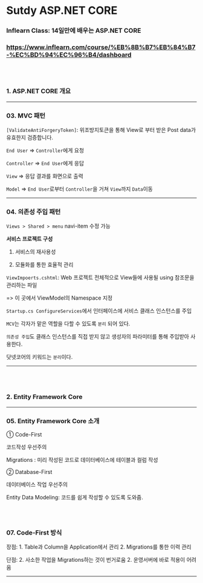 # Sutdy ASP.NET CORE
### Inflearn Class: 14일만에 배우는 ASP.NET CORE
### https://www.inflearn.com/course/%EB%8B%B7%EB%84%B7-%EC%BD%94%EC%96%B4/dashboard

<br/><br/>
### 1. ASP.NET CORE 개요
---
### 03. MVC 패턴


`[ValidateAntiForgeryToken]`: 위조방지토큰을 통해 View로 부터 받은 Post data가 유효한지 검증합니다.

`End User` => `Controller`에게 요청

`Controller` => `End User`에게 응답

`View` => 응답 결과를 화면으로 출력

`Model` => `End User`로부터 `Controller`을 거쳐 `View`까지 `Data`이동

---

### 04. 의존성 주입 패턴

`Views > Shared > menu` navi-item 수정 가능

**서비스 프로젝트 구성**

1. 서비스의 재사용성

2. 모듈화를 통한 효율적 관리


`ViewImpoerts.cshtml`: Web 프로젝트 전체적으로 View들에 사용될 using 참조문을 관리하는 파일

=> 이 곳에서 ViewModel의 Namespace 지정


`Startup.cs ConfigureServices`에서 인터페이스에 서비스 클래스 인스턴스를 주입


`MCV`는 각자가 맡은 역할을 다할 수 있도록 `분리` 되어 있다.

`의존성 주입`도 클래스 인스턴스를 직접 받지 않고 생성자의 파라미터를 통해 주입받아 사용한다.

닷넷코어의 키워드는 `분리`이다.

---
<br/><br/>

### 2. Entity Framework Core
---
### 05. Entity Framework Core 소개

① Code-First

코드작성 우선주의

Migrations : 미리 작성된 코드로 데이터베이스에 테이블과 컬럼 작성

② Database-First

데이터베이스 작업 우선주의

Entity Data Modeling: 코드를 쉽게 작성할 수 있도록 도와줌.

<br/><br/>

### 07. Code-First 방식

장점: 1. Table과 Column을 Application에서 관리 2. Migrations를 통한 이력 관리

단점: 2. 사소한 작업을 Migrations하는 것이 번거로움 2. 운영서버에 바로 적용이 어려움

---
